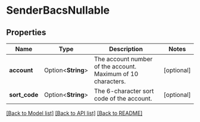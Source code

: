 # SenderBacsNullable

## Properties

Name | Type | Description | Notes
------------ | ------------- | ------------- | -------------
**account** | Option<**String**> | The account number of the account. Maximum of 10 characters. | [optional]
**sort_code** | Option<**String**> | The 6-character sort code of the account. | [optional]

[[Back to Model list]](../README.md#documentation-for-models) [[Back to API list]](../README.md#documentation-for-api-endpoints) [[Back to README]](../README.md)


